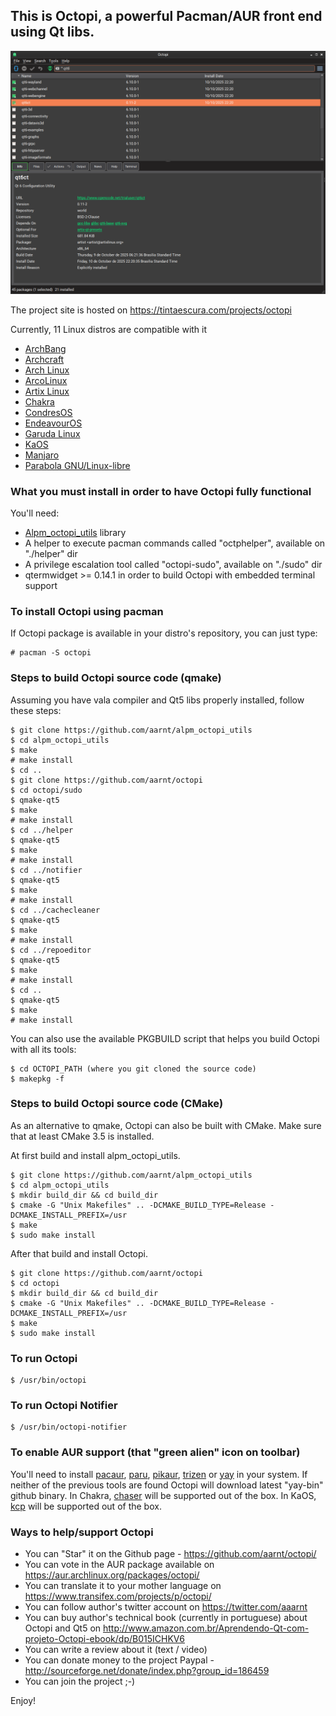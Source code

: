 ## This is Octopi, a powerful Pacman/AUR front end using Qt libs.

![Main window](https://raw.githubusercontent.com/aarnt/octopi/master/octopi-mainwindow.png)

The project site is hosted on https://tintaescura.com/projects/octopi

Currently, 11 Linux distros are compatible with it

 * [ArchBang](http://archbang.org/)
 * [Archcraft](https://archcraft.io/)
 * [Arch Linux](https://www.archlinux.org/)
 * [ArcoLinux](https://arcolinux.info/)
 * [Artix Linux](https://artixlinux.org)
 * [Chakra](https://chakralinux.org/)
 * [CondresOS](https://condresos.codelinsoft.it/)
 * [EndeavourOS](https://endeavouros.com/)
 * [Garuda Linux](https://garudalinux.org/)
 * [KaOS](https://kaosx.us/)
 * [Manjaro](https://manjaro.org/)
 * [Parabola GNU/Linux-libre](https://www.parabola.nu/)

### What you must install in order to have Octopi fully functional

You'll need:
 * [Alpm_octopi_utils](https://github.com/aarnt/alpm_octopi_utils/) library
 * A helper to execute pacman commands called "octphelper", available on "./helper" dir
 * A privilege escalation tool called "octopi-sudo", available on "./sudo" dir
 * qtermwidget >= 0.14.1 in order to build Octopi with embedded terminal support
 
### To install Octopi using pacman

If Octopi package is available in your distro's repository, you can just type:

```
# pacman -S octopi
```

### Steps to build Octopi source code (qmake)

Assuming you have vala compiler and Qt5 libs properly installed, follow these steps:

```
$ git clone https://github.com/aarnt/alpm_octopi_utils
$ cd alpm_octopi_utils
$ make
# make install
$ cd ..
$ git clone https://github.com/aarnt/octopi
$ cd octopi/sudo
$ qmake-qt5
$ make
# make install
$ cd ../helper
$ qmake-qt5
$ make
# make install
$ cd ../notifier
$ qmake-qt5
$ make
# make install
$ cd ../cachecleaner
$ qmake-qt5
$ make
# make install
$ cd ../repoeditor
$ qmake-qt5
$ make
# make install
$ cd ..
$ qmake-qt5
$ make
# make install
```

You can also use the available PKGBUILD script that helps you build Octopi with all its tools:

```
$ cd OCTOPI_PATH (where you git cloned the source code)
$ makepkg -f
```

### Steps to build Octopi source code (CMake)

As an alternative to qmake, Octopi can also be built with CMake. Make sure that at least CMake 3.5 is installed.

At first build and install alpm_octopi_utils.

```
$ git clone https://github.com/aarnt/alpm_octopi_utils
$ cd alpm_octopi_utils
$ mkdir build_dir && cd build_dir
$ cmake -G "Unix Makefiles" .. -DCMAKE_BUILD_TYPE=Release -DCMAKE_INSTALL_PREFIX=/usr
$ make
$ sudo make install
```

After that build and install Octopi.

```
$ git clone https://github.com/aarnt/octopi
$ cd octopi
$ mkdir build_dir && cd build_dir
$ cmake -G "Unix Makefiles" .. -DCMAKE_BUILD_TYPE=Release -DCMAKE_INSTALL_PREFIX=/usr
$ make
$ sudo make install
```

### To run Octopi

```
$ /usr/bin/octopi
```

### To run Octopi Notifier

```
$ /usr/bin/octopi-notifier
```

### To enable AUR support (that "green alien" icon on toolbar)

You'll need to install [pacaur](https://github.com/rmarquis/pacaur), [paru](https://github.com/morganamilo/paru), 
[pikaur](https://github.com/actionless/pikaur), [trizen](https://github.com/trizen/trizen) or 
[yay](https://github.com/Jguer/yay) in your system. 
If neither of the previous tools are found Octopi will download latest "yay-bin" github binary.
In Chakra, [chaser](https://github.com/ccr-tools/chaser) will be supported out of the box.
In KaOS, [kcp](https://github.com/bvaudour/kcp) will be supported out of the box.

### Ways to help/support Octopi

 * You can "Star" it on the Github page - https://github.com/aarnt/octopi/
 * You can vote in the AUR package available on https://aur.archlinux.org/packages/octopi/
 * You can translate it to your mother language on https://www.transifex.com/projects/p/octopi/
 * You can follow author's twitter account on https://twitter.com/aaarnt
 * You can buy author's technical book (currently in portuguese) about Octopi and Qt5 on 
http://www.amazon.com.br/Aprendendo-Qt-com-projeto-Octopi-ebook/dp/B015ICHKV6
 * You can write a review about it (text / video)
 * You can donate money to the project Paypal - http://sourceforge.net/donate/index.php?group_id=186459
 * You can join the project ;-)


Enjoy!
